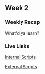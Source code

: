 ## Week 2

### Weekly Recap

What'd ya learn?

### Live Links

[Internal Scripts](https://xayk317.github.io/Sp25-n220/Week%202/Index.Html)

[External Scripts](https://xayk317.github.io/Sp25-n220/Week%02\Pumkinpach.Html)